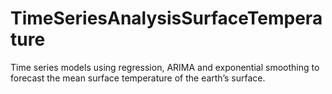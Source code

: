 # TimeSeriesAnalysisSurfaceTemperature
Time series models using regression, ARIMA and exponential smoothing to forecast the mean surface temperature of the earth’s surface.

